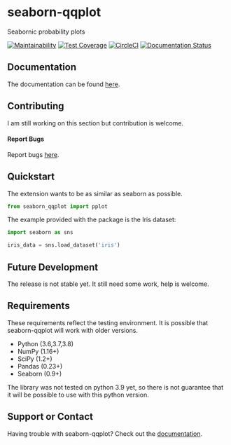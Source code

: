 # seaborn-qqplot

Seabornic probability plots

[![Maintainability](https://api.codeclimate.com/v1/badges/b59f5b869f680473473c/maintainability)](https://codeclimate.com/github/RonsenbergVI/seaborn-qqplot/maintainability) [![Test Coverage](https://api.codeclimate.com/v1/badges/b59f5b869f680473473c/test_coverage)](https://codeclimate.com/github/RonsenbergVI/seaborn-qqplot/test_coverage)  [![CircleCI](https://circleci.com/gh/RonsenbergVI/seaborn-qqplot/tree/master.svg?style=svg)](https://app.circleci.com/pipelines/github/RonsenbergVI/seaborn-qqplot) [![Documentation Status](https://readthedocs.org/projects/seaborn-qqplot/badge/?version=latest)](https://seaborn-qqplot.readthedocs.io/en/latest/?badge=latest)



## Documentation

The documentation can be found [here](http://seaborn-qqplot.readthedocs.io/en/latest/).

## Contributing

I am still working on this section but contribution is welcome.

#### Report Bugs

Report bugs [here](https://github.com/ronsenbergVI/seaborn-qqplot/issues).


## Quickstart

The extension wants to be as similar as seaborn as possible.

```python
from seaborn_qqplot import pplot
```

The example provided with the package is the Iris dataset:

```python
import seaborn as sns

iris_data = sns.load_dataset('iris')
```

## Future Development

The release is not stable yet. It still need some work, help is welcome.

## Requirements

These requirements reflect the testing environment.  It is possible
that seaborn-qqplot will work with older versions.

* Python (3.6,3.7,3.8)
* NumPy (1.16+)
* SciPy (1.2+)
* Pandas (0.23+)
* Seaborn (0.9+)

The library was not tested on python 3.9 yet, so there is not guarantee that it will be possible to use with this python version.

## Support or Contact

Having trouble with seaborn-qqplot? Check out the [documentation](http://seaborn-qqplot.readthedocs.io/en/latest/).
